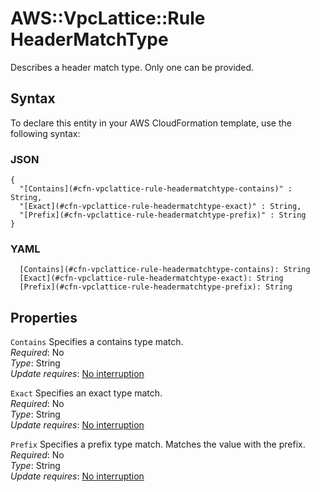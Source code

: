 # AWS::VpcLattice::Rule HeaderMatchType<a name="aws-properties-vpclattice-rule-headermatchtype"></a>

Describes a header match type\. Only one can be provided\.

## Syntax<a name="aws-properties-vpclattice-rule-headermatchtype-syntax"></a>

To declare this entity in your AWS CloudFormation template, use the following syntax:

### JSON<a name="aws-properties-vpclattice-rule-headermatchtype-syntax.json"></a>

```
{
  "[Contains](#cfn-vpclattice-rule-headermatchtype-contains)" : String,
  "[Exact](#cfn-vpclattice-rule-headermatchtype-exact)" : String,
  "[Prefix](#cfn-vpclattice-rule-headermatchtype-prefix)" : String
}
```

### YAML<a name="aws-properties-vpclattice-rule-headermatchtype-syntax.yaml"></a>

```
  [Contains](#cfn-vpclattice-rule-headermatchtype-contains): String
  [Exact](#cfn-vpclattice-rule-headermatchtype-exact): String
  [Prefix](#cfn-vpclattice-rule-headermatchtype-prefix): String
```

## Properties<a name="aws-properties-vpclattice-rule-headermatchtype-properties"></a>

`Contains`  <a name="cfn-vpclattice-rule-headermatchtype-contains"></a>
Specifies a contains type match\.  
*Required*: No  
*Type*: String  
*Update requires*: [No interruption](https://docs.aws.amazon.com/AWSCloudFormation/latest/UserGuide/using-cfn-updating-stacks-update-behaviors.html#update-no-interrupt)

`Exact`  <a name="cfn-vpclattice-rule-headermatchtype-exact"></a>
Specifies an exact type match\.  
*Required*: No  
*Type*: String  
*Update requires*: [No interruption](https://docs.aws.amazon.com/AWSCloudFormation/latest/UserGuide/using-cfn-updating-stacks-update-behaviors.html#update-no-interrupt)

`Prefix`  <a name="cfn-vpclattice-rule-headermatchtype-prefix"></a>
Specifies a prefix type match\. Matches the value with the prefix\.  
*Required*: No  
*Type*: String  
*Update requires*: [No interruption](https://docs.aws.amazon.com/AWSCloudFormation/latest/UserGuide/using-cfn-updating-stacks-update-behaviors.html#update-no-interrupt)